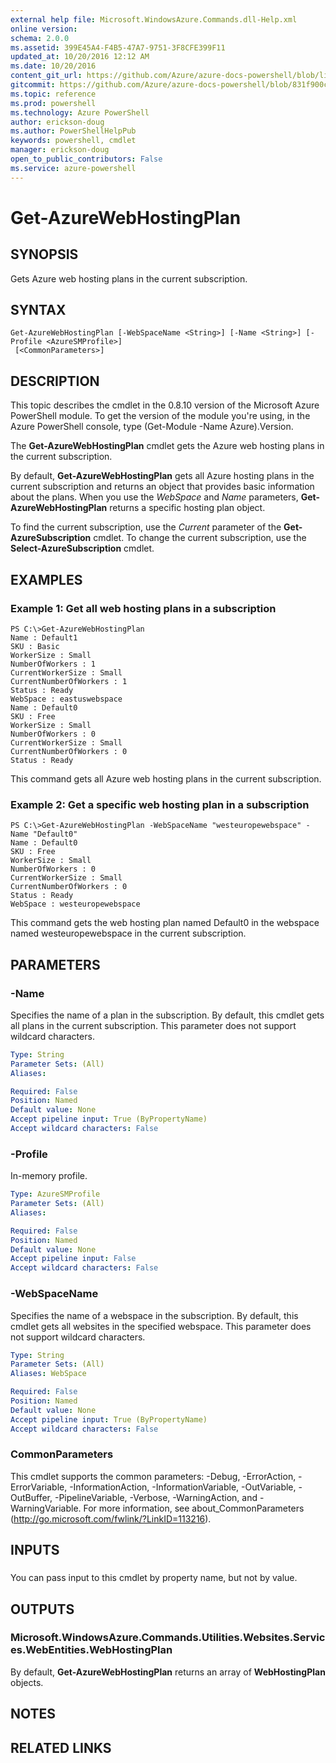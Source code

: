```yaml
---
external help file: Microsoft.WindowsAzure.Commands.dll-Help.xml
online version: 
schema: 2.0.0
ms.assetid: 399E45A4-F4B5-47A7-9751-3F8CFE399F11
updated_at: 10/20/2016 12:12 AM
ms.date: 10/20/2016
content_git_url: https://github.com/Azure/azure-docs-powershell/blob/live/azureps-cmdlets-docs/ServiceManagement/Azure.Compute/v2.1.0/Get-AzureWebHostingPlan.md
gitcommit: https://github.com/Azure/azure-docs-powershell/blob/831f900c1a4babea8fcc8817cfbc25252a1aa872/azureps-cmdlets-docs/ServiceManagement/Azure.Compute/v2.1.0/Get-AzureWebHostingPlan.md
ms.topic: reference
ms.prod: powershell
ms.technology: Azure PowerShell
author: erickson-doug
ms.author: PowerShellHelpPub
keywords: powershell, cmdlet
manager: erickson-doug
open_to_public_contributors: False
ms.service: azure-powershell
---
```


# Get-AzureWebHostingPlan

## SYNOPSIS
Gets Azure web hosting plans in the current subscription.

## SYNTAX

```
Get-AzureWebHostingPlan [-WebSpaceName <String>] [-Name <String>] [-Profile <AzureSMProfile>]
 [<CommonParameters>]
```

## DESCRIPTION
This topic describes the cmdlet in the 0.8.10 version of the Microsoft Azure PowerShell module.
To get the version of the module you're using, in the Azure PowerShell console, type (Get-Module -Name Azure).Version.

The **Get-AzureWebHostingPlan** cmdlet gets the Azure web hosting plans in the current subscription.

By default, **Get-AzureWebHostingPlan** gets all Azure hosting plans in the current subscription and returns an object that provides basic information about the plans.
When you use the *WebSpace* and *Name* parameters, **Get-AzureWebHostingPlan** returns a specific hosting plan object.

To find the current subscription, use the *Current* parameter of the **Get-AzureSubscription** cmdlet.
To change the current subscription, use the **Select-AzureSubscription** cmdlet.

## EXAMPLES

### Example 1: Get all web hosting plans in a subscription
```
PS C:\>Get-AzureWebHostingPlan 
Name : Default1 
SKU : Basic 
WorkerSize : Small 
NumberOfWorkers : 1 
CurrentWorkerSize : Small 
CurrentNumberOfWorkers : 1 
Status : Ready 
WebSpace : eastuswebspace 
Name : Default0 
SKU : Free 
WorkerSize : Small 
NumberOfWorkers : 0 
CurrentWorkerSize : Small 
CurrentNumberOfWorkers : 0 
Status : Ready
```

This command gets all Azure web hosting plans in the current subscription.

### Example 2: Get a specific web hosting plan in a subscription
```
PS C:\>Get-AzureWebHostingPlan -WebSpaceName "westeuropewebspace" -Name "Default0" 
Name : Default0 
SKU : Free 
WorkerSize : Small 
NumberOfWorkers : 0 
CurrentWorkerSize : Small 
CurrentNumberOfWorkers : 0 
Status : Ready 
WebSpace : westeuropewebspace
```

This command gets the web hosting plan named Default0 in the webspace named westeuropewebspace in the current subscription.

## PARAMETERS

### -Name
Specifies the name of a plan in the subscription.
By default, this cmdlet gets all plans in the current subscription.
This parameter does not support wildcard characters.

```yaml
Type: String
Parameter Sets: (All)
Aliases: 

Required: False
Position: Named
Default value: None
Accept pipeline input: True (ByPropertyName)
Accept wildcard characters: False
```

### -Profile
In-memory profile.

```yaml
Type: AzureSMProfile
Parameter Sets: (All)
Aliases: 

Required: False
Position: Named
Default value: None
Accept pipeline input: False
Accept wildcard characters: False
```

### -WebSpaceName
Specifies the name of a webspace in the subscription.
By default, this cmdlet gets all websites in the specified webspace.
This parameter does not support wildcard characters.

```yaml
Type: String
Parameter Sets: (All)
Aliases: WebSpace

Required: False
Position: Named
Default value: None
Accept pipeline input: True (ByPropertyName)
Accept wildcard characters: False
```

### CommonParameters
This cmdlet supports the common parameters: -Debug, -ErrorAction, -ErrorVariable, -InformationAction, -InformationVariable, -OutVariable, -OutBuffer, -PipelineVariable, -Verbose, -WarningAction, and -WarningVariable. For more information, see about_CommonParameters (http://go.microsoft.com/fwlink/?LinkID=113216).

## INPUTS

###  
You can pass input to this cmdlet by property name, but not by value.

## OUTPUTS

### Microsoft.WindowsAzure.Commands.Utilities.Websites.Services.WebEntities.WebHostingPlan
By default, **Get-AzureWebHostingPlan** returns an array of **WebHostingPlan** objects.

## NOTES

## RELATED LINKS


